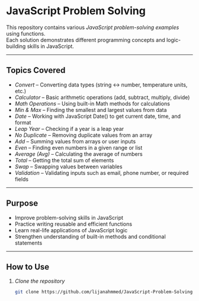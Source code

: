 # JavaScript Problem Solving

This repository contains various *JavaScript problem-solving examples* using functions.  
Each solution demonstrates different programming concepts and logic-building skills in JavaScript.

---

## Topics Covered

- *Convert* – Converting data types (string ↔ number, temperature units, etc.)
- *Calculator* – Basic arithmetic operations (add, subtract, multiply, divide)
- *Math Operations* – Using built-in Math methods for calculations
- *Min & Max* – Finding the smallest and largest values from data
- *Date* – Working with JavaScript Date() to get current date, time, and format
- *Leap Year* – Checking if a year is a leap year
- *No Duplicate* – Removing duplicate values from an array
- *Add* – Summing values from arrays or user inputs
- *Even* – Finding even numbers in a given range or list
- *Average (Avg)* – Calculating the average of numbers
- *Total* – Getting the total sum of elements
- *Swap* – Swapping values between variables
- *Validation* – Validating inputs such as email, phone number, or required fields

---

## Purpose

- Improve problem-solving skills in JavaScript
- Practice writing reusable and efficient functions
- Learn real-life applications of JavaScript logic
- Strengthen understanding of built-in methods and conditional statements

---

## How to Use

1. *Clone the repository*
   ```bash
   git clone https://github.com/lijanahmmed/JavaScript-Problem-Solving.git